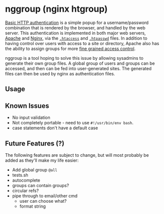 # nggroup (nginx htgroup)

[Basic HTTP authentication](https://cdn.tutsplus.com/net/uploads/legacy/511_http/401_prompt.png) is a simple popup for a username/password combination that is rendered by the browser, and handled by the web server. This authentication is implemented in both major web servers, [Apache](http://apache.org) and [Nginx](http://nginx.org), via the [`.htaccess`](http://en.wikipedia.org/wiki/.htaccess) and [`.htpasswd`](http://en.wikipedia.org/wiki/.htpasswd) files. In addition to having control over users with access to a site or directory, Apache also has the ability to assign groups for more [fine grained access control](http://qdig.sourceforge.net/Tips/HttpAuthGuide).

nggroup is a tool hoping to solve this issue by allowing sysadmins to generate their own group files. A global group of users and groups can be accessed, and then can be fed into user-generated sites. The generated files can then be used by nginx as authentication files.

## Usage

## Known Issues

- No input validation
- Not completely portable - need to use `#!/usr/bin/env bash`.
- case statements don't have a default case

## Future Features (?)

The following features are subject to change, but will most probably be added as they'll make my life easier:

- Add global group `@all`
- tests.sh <testname>
- autocomplete
- groups can contain groups?
- circular refs?
- pipe through to email/other cmd
  - user can choose what?
  - format string
